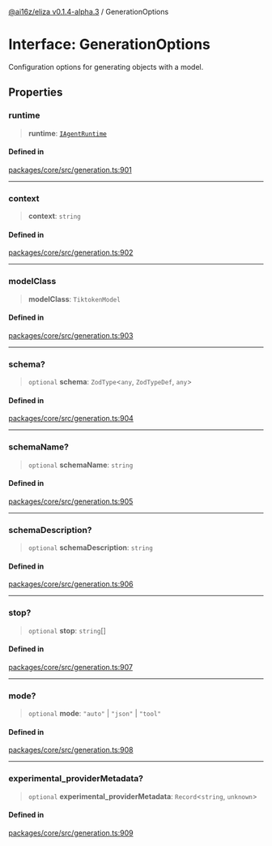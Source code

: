 [@ai16z/eliza v0.1.4-alpha.3](../index.md) / GenerationOptions

# Interface: GenerationOptions

Configuration options for generating objects with a model.

## Properties

### runtime

> **runtime**: [`IAgentRuntime`](IAgentRuntime.md)

#### Defined in

[packages/core/src/generation.ts:901](https://github.com/ai16z/eliza/blob/main/packages/core/src/generation.ts#L901)

---

### context

> **context**: `string`

#### Defined in

[packages/core/src/generation.ts:902](https://github.com/ai16z/eliza/blob/main/packages/core/src/generation.ts#L902)

---

### modelClass

> **modelClass**: `TiktokenModel`

#### Defined in

[packages/core/src/generation.ts:903](https://github.com/ai16z/eliza/blob/main/packages/core/src/generation.ts#L903)

---

### schema?

> `optional` **schema**: `ZodType`\<`any`, `ZodTypeDef`, `any`\>

#### Defined in

[packages/core/src/generation.ts:904](https://github.com/ai16z/eliza/blob/main/packages/core/src/generation.ts#L904)

---

### schemaName?

> `optional` **schemaName**: `string`

#### Defined in

[packages/core/src/generation.ts:905](https://github.com/ai16z/eliza/blob/main/packages/core/src/generation.ts#L905)

---

### schemaDescription?

> `optional` **schemaDescription**: `string`

#### Defined in

[packages/core/src/generation.ts:906](https://github.com/ai16z/eliza/blob/main/packages/core/src/generation.ts#L906)

---

### stop?

> `optional` **stop**: `string`[]

#### Defined in

[packages/core/src/generation.ts:907](https://github.com/ai16z/eliza/blob/main/packages/core/src/generation.ts#L907)

---

### mode?

> `optional` **mode**: `"auto"` \| `"json"` \| `"tool"`

#### Defined in

[packages/core/src/generation.ts:908](https://github.com/ai16z/eliza/blob/main/packages/core/src/generation.ts#L908)

---

### experimental_providerMetadata?

> `optional` **experimental_providerMetadata**: `Record`\<`string`, `unknown`\>

#### Defined in

[packages/core/src/generation.ts:909](https://github.com/ai16z/eliza/blob/main/packages/core/src/generation.ts#L909)
